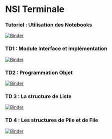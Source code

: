 # NSI Terminale

### Tutoriel : Utilisation des Notebooks
[![Binder](https://mybinder.org/badge_logo.svg)](https://mybinder.org/v2/gh/LionelCarminati/Serveur-Jupyter/master?filepath=NSI_terminale%2FTuto_Jupyter_Notebook.ipynb)

### TD1 : Module Interface et Implémentation
[![Binder](https://mybinder.org/badge_logo.svg)](https://mybinder.org/v2/gh/LionelCarminati/Serveur-Jupyter/master?filepath=NSI_terminale%2FTD1_Module_Interface.ipynb)

### TD2 : Programmation Objet
[![Binder](https://mybinder.org/badge_logo.svg)](https://mybinder.org/v2/gh/LionelCarminati/Serveur-Jupyter/master?filepath=NSI_terminale%2FTD2_Programmation_objet.ipynb)

### TD 3 : La structure de Liste
[![Binder](https://mybinder.org/badge_logo.svg)](https://mybinder.org/v2/gh/LionelCarminati/Serveur-Jupyter/master?filepath=NSI_terminale%2FTD3_Liste.ipynb)

### TD 4 : Les structures de Pile et de File
[![Binder](https://mybinder.org/badge_logo.svg)](https://mybinder.org/v2/gh/LionelCarminati/Serveur-Jupyter/master?filepath=NSI_terminale%2FTD4_Pile_File.ipynb)
